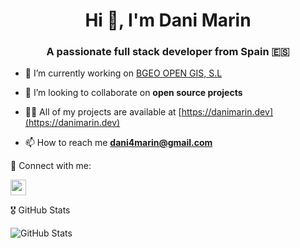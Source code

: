 <h1 align="center">Hi 👋, I'm Dani Marin</h1>
<h3 align="center">A passionate full stack developer from Spain 🇪🇸</h3>

- 🔭 I’m currently working on [BGEO OPEN GIS, S.L](https://bgeo.es/)

- 👯 I’m looking to collaborate on **open source projects**

- 👨‍💻 All of my projects are available at [https://danimarin.dev](https://danimarin.dev)

- 📫 How to reach me **dani4marin@gmail.com**

<p>🔗 Connect with me:</p>
<p>
  <a href="https://www.linkedin.com/in/danimarines"><img src="https://img.shields.io/badge/linkedin-%230077B5.svg?&style=for-the-badge&logo=linkedin&logoColor=white" height=25></a> 
</p>

<p>🎖️ GitHub Stats</p>
<p><img src="https://github-readme-stats.vercel.app/api?username=mokkapps&amp;show_icons=true" alt="GitHub Stats"></p>
